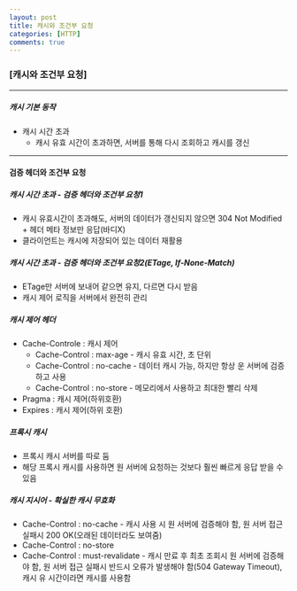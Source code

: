 ```yaml
---
layout: post
title: 캐시와 조건부 요청
categories: [HTTP]
comments: true
---
```


### [캐시와 조건부 요청]

--------

##### 캐시 기본 동작
- 캐시 시간 초과
  * 캐시 유효 시간이 초과하면, 서버를 통해 다시 조회하고 캐시를 갱신

--------


#### 검증 헤더와 조건부 요청 

##### 캐시 시간 초과 - 검증 헤더와 조건부 요청1
- 캐시 유효시간이 초과해도, 서버의 데이터가 갱신되지 않으면 304 Not Modified + 헤더 메타 정보만 응답(바디X)
- 클라이언트는 캐시에 저장되어 있는 데이터 재활용

##### 캐시 시간 초과 - 검증 헤더와 조건부 요청2(ETage, If-None-Match)
- ETage만 서버에 보내어 같으면 유지, 다르면 다시 받음
- 캐시 제어 로직을 서버에서 완전히 관리


##### 캐시 제어 헤더
- Cache-Controle : 캐시 제어
  * Cache-Control : max-age - 캐시 유효 시간, 초 단위
  * Cache-Control : no-cache - 데이터 캐시 가능, 하지만 항상 운 서버에 검증하고 사용
  * Cache-Control : no-store - 메모리에서 사용하고 최대한 빨리 삭제
- Pragma : 캐시 제어(하위호환)
- Expires : 캐시 제어(하위 호환)


##### 프록시 캐시
- 프록시 캐시 서버를 따로 둠
- 해당 프록시 캐시를 사용하면 원 서버에 요청하는 것보다 훨씬 빠르게 응답 받을 수 있음


##### 캐시 지시어 - 확실한 캐시 무효화
- Cache-Control : no-cache - 캐시 사용 시 원 서버에 검증해야 함, 원 서버 접근 실패시 200 OK(오래된 데이터라도 보여줌)
- Cache-Control : no-store
- Cache-Control : must-revalidate - 캐시 만료 후 최초 조회시 원 서버에 검증해야 함, 원 서버 접근 실패시 반드시 오류가 발생해야 함(504 Gateway Timeout),
캐시 유 시간이라면 캐시를 사용함
